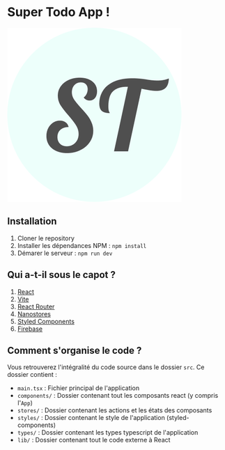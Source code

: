 # Super Todo App !

![logo](./public/Logo.png)

## Installation

1. Cloner le repository
2. Installer les dépendances NPM : `npm install`
3. Démarer le serveur : `npm run dev`

## Qui a-t-il sous le capot ?

1. [React](https://beta.reactjs.org/)
2. [Vite](https://vitejs.dev/guide/)
3. [React Router](https://reactrouter.com/en/main)
4. [Nanostores](https://github.com/nanostores/nanostores)
5. [Styled Components](https://styled-components.com/)
6. [Firebase](https://firebase.google.com/)

## Comment s'organise le code ?

Vous retrouverez l'intégralité du code source dans le dossier `src`. Ce dossier contient :

- `main.tsx` : Fichier principal de l'application
- `components/` : Dossier contenant tout les composants react (y compris l'`App`)
- `stores/` : Dossier contenant les actions et les états des composants
- `styles/` : Dossier contenant le style de l'application (styled-components)
- `types/` : Dossier contenant les types typescript de l'application
- `lib/` : Dossier contenant tout le code externe à React
